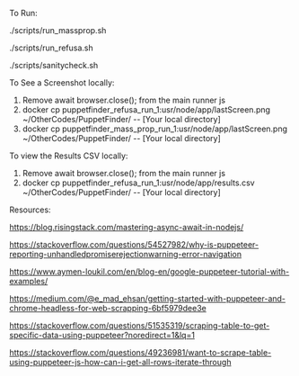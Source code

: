 To Run: 

./scripts/run_massprop.sh

./scripts/run_refusa.sh

./scripts/sanitycheck.sh

To See a Screenshot locally:

1. Remove await browser.close(); from the main runner js
2. docker cp puppetfinder_refusa_run_1:usr/node/app/lastScreen.png ~/OtherCodes/PuppetFinder/  -- [Your local directory]
3. docker cp puppetfinder_mass_prop_run_1:usr/node/app/lastScreen.png ~/OtherCodes/PuppetFinder/ -- [Your local directory]

To view the Results CSV locally:

1.  Remove await browser.close(); from the main runner js
2.  docker cp puppetfinder_refusa_run_1:usr/node/app/results.csv ~/OtherCodes/PuppetFinder/  -- [Your local directory]

Resources:

https://blog.risingstack.com/mastering-async-await-in-nodejs/

https://stackoverflow.com/questions/54527982/why-is-puppeteer-reporting-unhandledpromiserejectionwarning-error-navigation

https://www.aymen-loukil.com/en/blog-en/google-puppeteer-tutorial-with-examples/

https://medium.com/@e_mad_ehsan/getting-started-with-puppeteer-and-chrome-headless-for-web-scrapping-6bf5979dee3e

https://stackoverflow.com/questions/51535319/scraping-table-to-get-specific-data-using-puppeteer?noredirect=1&lq=1

https://stackoverflow.com/questions/49236981/want-to-scrape-table-using-puppeteer-js-how-can-i-get-all-rows-iterate-through
